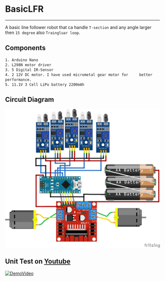# BasicLFR
***
A basic line follower robot that ca handle `T-section` and any angle larger then `15 degree` also `Traingluar loop`.

## Components
~~~
1. Arduino Nano
2. L298N motor driver
3. 5 Digital IR-Sensor
4. 2 12V DC motor. I have used micrometal gear motor for     better performance.
5. 11.1V 3 Cell LiPo battery 2200mAh
~~~

## Circuit Diagram

![circuit_diagram](images/circuit_diagram.png)  

## Unit Test on [Youtube](https://youtu.be/54BsUsKn69U)
[![DemoVideo](https://www.youtube.com/vi/54BsUsKn69U/0.jpg)](https://www.youtube.com/watch?v=54BsUsKn69U)